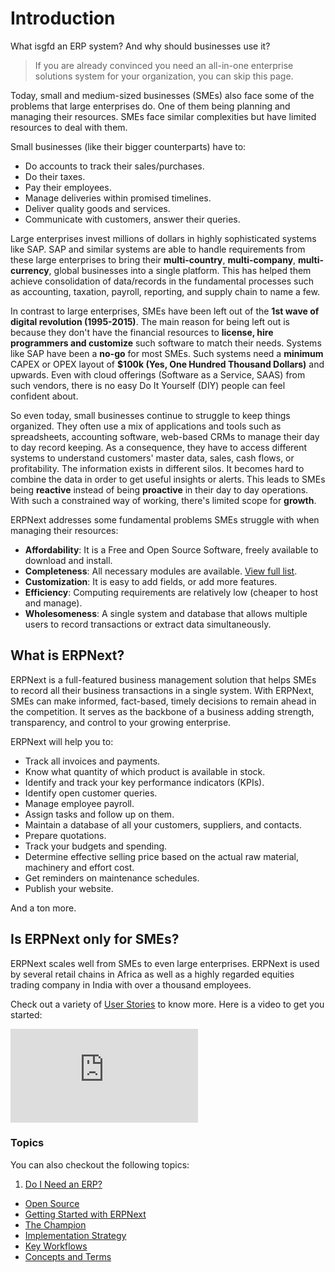 <!-- add-breadcrumbs -->
# Introduction

<p class='lead'>What isgfd an ERP system? And why should businesses use it?</p>

> If you are already convinced you need an all-in-one enterprise solutions system for your organization, you can skip this page.

Today, small and medium-sized businesses (SMEs) also face some of the problems that large enterprises do. One of them being planning and managing their resources. SMEs face similar complexities but have limited resources to deal with them.

Small businesses (like their bigger counterparts) have to:

- Do accounts to track their sales/purchases.
- Do their taxes.
- Pay their employees.
- Manage deliveries within promised timelines.
- Deliver quality goods and services.
- Communicate with customers, answer their queries.

Large enterprises invest millions of dollars in highly sophisticated systems like SAP. SAP and similar systems are able to handle requirements from these large enterprises to bring their **multi-country**, **multi-company**, **multi-currency**, global businesses into a single platform. This has helped them achieve consolidation of data/records in the fundamental processes such as accounting, taxation, payroll, reporting, and supply chain to name a few.

In contrast to large enterprises, SMEs have been left out of the **1st wave of digital revolution (1995-2015)**. The main reason for being left out is because they don't have the financial resources to **license, hire programmers and customize** such software to match their needs. Systems like SAP have been a **no-go** for most SMEs. Such systems need a **minimum** CAPEX or OPEX layout of **$100k (Yes, One Hundred Thousand Dollars)** and upwards. Even with cloud offerings (Software as a Service, SAAS) from such vendors, there is no easy Do It Yourself (DIY) people can feel confident about.

So even today, small businesses continue to struggle to keep things organized. They often use a mix of applications and tools such as spreadsheets, accounting software, web-based CRMs to manage their day to day record keeping. As a consequence, they have to access different systems to understand customers' master data, sales, cash flows, or profitability. The information exists in different silos. It becomes hard to combine the data in order to get useful insights or alerts. This leads to SMEs being **reactive** instead of being **proactive** in their day to day operations. With such a constrained way of working, there's limited scope for **growth**.

ERPNext addresses some fundamental problems SMEs struggle with when managing their resources:

- **Affordability**: It is a Free and Open Source Software, freely available to download and install.
- **Completeness**: All necessary modules are available. [View full list](https://erpnext.com/docs/v13/user/manual/en "ERPNext User Manual").
- **Customization**: It is easy to add fields, or add more features.
- **Efficiency**: Computing requirements are relatively low (cheaper to host and manage).
- **Wholesomeness**: A single system and database that allows multiple users to record transactions or extract data simultaneously.

## What is ERPNext?

ERPNext is a full-featured business management solution that helps SMEs to record all their business transactions in a single system. With ERPNext, SMEs can make informed, fact-based, timely decisions to remain ahead in the competition. It serves as the backbone of a business adding strength, transparency, and control to your growing enterprise.

ERPNext will help you to:

- Track all invoices and payments.
- Know what quantity of which product is available in stock.
- Identify and track your key performance indicators (KPIs).
- Identify open customer queries.
- Manage employee payroll.
- Assign tasks and follow up on them.
- Maintain a database of all your customers, suppliers, and contacts.
- Prepare quotations.
- Track your budgets and spending.
- Determine effective selling price based on the actual raw material, machinery and effort cost.
- Get reminders on maintenance schedules.
- Publish your website.

And a ton more.

## Is ERPNext only for SMEs?

ERPNext scales well from SMEs to even large enterprises. ERPNext is used by several retail chains in Africa as well as a highly regarded equities trading company in India with over a thousand employees.

Check out a variety of [User Stories](https://erpnext.org/stories) to know more.
Here is a video to get you started:


<div>
  <div class='embed-container'>
    <iframe src='https://www.youtube.com/embed/j60xyNFqX_A' frameborder='0' allowfullscreen>
    </iframe>
  </div>
</div>

### Topics
You can also checkout the following topics:

1. [Do I Need an ERP?](/docs/v13/user/manual/en/introduction/do-i-need-an-erp)
- [Open Source](/docs/v13/user/manual/en/introduction/open-source)
- [Getting Started with ERPNext](/docs/v13/user/manual/en/introduction/getting-started-with-erpnext)
- [The Champion](/docs/v13/user/manual/en/introduction/the-champion)
- [Implementation Strategy](/docs/v13/user/manual/en/introduction/implementation-strategy)
- [Key Workflows](/docs/v13/user/manual/en/introduction/key-workflows)
- [Concepts and Terms](/docs/v13/user/manual/en/introduction/concepts-and-terms)
